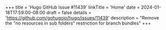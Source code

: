 +++
title = 'Hugo GitHub Issue #11439'
linkTitle = 'Home'
date = 2024-01-18T17:59:00-08:00
draft = false
details = 'https://github.com/gohugoio/hugo/issues/11439'
description = "Remove the "no resources in sub folders" restriction for branch bundles"
+++
